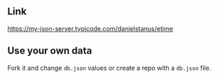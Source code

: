## Link

https://my-json-server.typicode.com/danielstanus/etime

## Use your own data

Fork it and change `db.json` values or create a repo with a `db.json` file.
